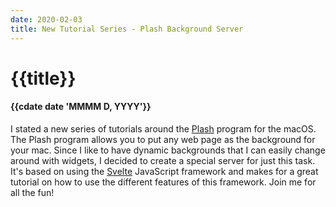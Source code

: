 ```yaml
---
date: 2020-02-03
title: New Tutorial Series - Plash Background Server
---
```


# {{title}}

#### {{cdate date 'MMMM D, YYYY'}}

I stated a new series of tutorials around the [Plash](https://sindresorhus.com/plash) program for the macOS.
The Plash program allows you to put any web page as the background for your mac.
Since I like to have dynamic backgrounds that I can easily change around with
widgets, I decided to create a special server for just this task. It's based on
using the [Svelte](https://svelte.dev) JavaScript framework and makes for a great tutorial on how
to use the different features of this framework. Join me for all the fun!
